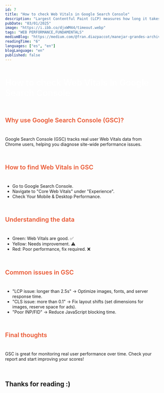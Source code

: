 ```yaml
---
id: 7
title: "How to check Web Vitals in Google Search Console"
description: "Largest Contentful Paint (LCP) measures how long it takes for the largest visible element on a webpage (usually an image or text block) to fully load."
pubDate: "03/01/2025"
image: "https://i.ibb.co/djxWM44/timeout.webp"
tags: "WEB PERFORMANCE,FUNDAMENTALS"
mediumBlog: "https://medium.com/@fran.diazpaccot/manejar-grandes-archivos-evitando-timeouts-4e248b27e3e4"
readingTime: "6"
languages: ["es", "en"]
blogLanguage: "en"
published: false
---
```


<br/>

<h1 style="color:white;font-size:28px;margin-top:20px;font-weight:600;width:100%;display:flex;justify-content:center">
How to check Web Vitals in Google Search Console
</h1>

<br/>

<p style="color:#e9552f;margin-top:24px;margin-bottom:10px;font-size:20px;font-weight:600">
Why use Google Search Console (GSC)?
</p>

<br/>

Google Search Console (GSC) tracks real user Web Vitals data from Chrome users, helping you diagnose site-wide performance issues.

<br/>

<p style="color:#e9552f;margin-top:24px;margin-bottom:10px;font-size:20px;font-weight:600">
How to find Web Vitals in GSC
</p>

<br/>

- Go to Google Search Console.
- Navigate to "Core Web Vitals" under "Experience".
- Check Your Mobile & Desktop Performance.

<br/>

<p style="color:#e9552f;margin-top:24px;margin-bottom:10px;font-size:20px;font-weight:600">
Understanding the data
</p>

<br/>

- Green: Web Vitals are good. ✅
- Yellow: Needs improvement. ⚠️
- Red: Poor performance, fix required. ❌

<br/>

<p style="color:#e9552f;margin-top:24px;margin-bottom:10px;font-size:20px;font-weight:600">
Common issues in GSC
</p>

<br/>

- "LCP issue: longer than 2.5s" → Optimize images, fonts, and server response time.
- "CLS issue: more than 0.1" → Fix layout shifts (set dimensions for images, reserve space for ads).
- "Poor INP/FID" → Reduce JavaScript blocking time.

<br/>

<p style="color:#e9552f;margin-top:24px;margin-bottom:10px;font-size:20px;font-weight:600">
Final thoughts
</p>

<br />

GSC is great for monitoring real user performance over time. Check your report and start improving your scores!

<br />

## **Thanks for reading :)**
